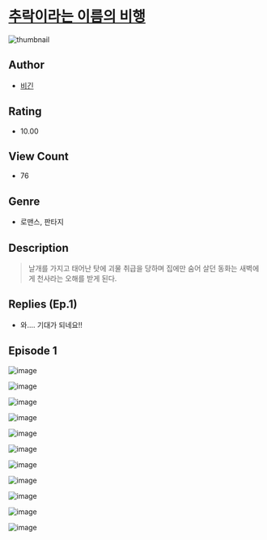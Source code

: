 # [추락이라는 이름의 비행](https://comic.naver.com/challenge/list?titleId=810451)
![thumbnail](https://image-comic.pstatic.net/user_contents_data/challenge_comic/2023/05/23/352841/upload_7004564393269802598_480x623.jpeg)

## Author
- [비긴](https://comic.naver.com/artistTitle?id=352841)

## Rating
- 10.00

## View Count
- 76

## Genre
- 로맨스, 판타지

## Description
> 날개를 가지고 태어난 탓에 괴물 취급을 당하며 집에만 숨어 살던 동화는 새벽에게 천사라는 오해를 받게 된다.

## Replies (Ep.1)
- 와.... 기대가 되네요!!

## Episode 1
![image](https://image-comic.pstatic.net/user_contents_data/challenge_comic/2023/05/24/352841/upload_3991650955407156022.jpeg)

![image](https://image-comic.pstatic.net/user_contents_data/challenge_comic/2023/05/24/352841/upload_3991704823756305207.jpeg)

![image](https://image-comic.pstatic.net/user_contents_data/challenge_comic/2023/05/24/352841/upload_3630852601432860262.jpeg)

![image](https://image-comic.pstatic.net/user_contents_data/challenge_comic/2023/05/24/352841/upload_7377231747750113893.jpeg)

![image](https://image-comic.pstatic.net/user_contents_data/challenge_comic/2023/05/24/352841/upload_4121183320878363749.jpeg)

![image](https://image-comic.pstatic.net/user_contents_data/challenge_comic/2023/05/24/352841/upload_3616446993393017913.jpeg)

![image](https://image-comic.pstatic.net/user_contents_data/challenge_comic/2023/05/24/352841/upload_3918468355668075056.jpeg)

![image](https://image-comic.pstatic.net/user_contents_data/challenge_comic/2023/05/24/352841/upload_4122873068336132195.jpeg)

![image](https://image-comic.pstatic.net/user_contents_data/challenge_comic/2023/05/24/352841/upload_7003998128373654327.jpeg)

![image](https://image-comic.pstatic.net/user_contents_data/challenge_comic/2023/05/24/352841/upload_3617571806723520304.jpeg)

![image](https://image-comic.pstatic.net/user_contents_data/challenge_comic/2023/05/24/352841/upload_7220459210170185572.jpeg)
